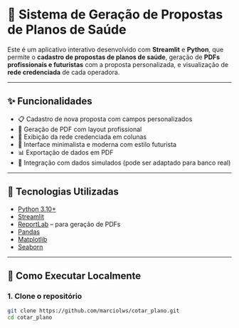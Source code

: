 # 💼 Sistema de Geração de Propostas de Planos de Saúde

Este é um aplicativo interativo desenvolvido com **Streamlit** e **Python**, que permite o **cadastro de propostas de planos de saúde**, geração de **PDFs profissionais e futuristas** com a proposta personalizada, e visualização de **rede credenciada** de cada operadora.


---

## ✨ Funcionalidades

- 📋 Cadastro de nova proposta com campos personalizados
- 🧾 Geração de PDF com layout profissional
- 🏥 Exibição da rede credenciada em colunas
- 🧠 Interface minimalista e moderna com estilo futurista
- 📊 Exportação de dados em PDF
- 🔐 Integração com dados simulados (pode ser adaptado para banco real)

---

## 🧩 Tecnologias Utilizadas

- [Python 3.10+](https://www.python.org)
- [Streamlit](https://streamlit.io)
- [ReportLab](https://www.reportlab.com) – para geração de PDFs
- [Pandas](https://pandas.pydata.org)
- [Matplotlib](https://matplotlib.org)
- [Seaborn](https://seaborn.pydata.org)

---

## 🚀 Como Executar Localmente

### 1. Clone o repositório
```bash
git clone https://github.com/marciolws/cotar_plano.git
cd cotar_plano
